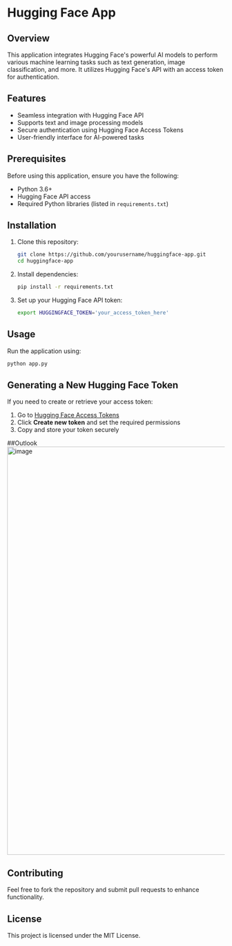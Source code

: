 # Hugging Face App

## Overview
This application integrates Hugging Face's powerful AI models to perform various machine learning tasks such as text generation, image classification, and more. It utilizes Hugging Face's API with an access token for authentication.

## Features
- Seamless integration with Hugging Face API
- Supports text and image processing models
- Secure authentication using Hugging Face Access Tokens
- User-friendly interface for AI-powered tasks

## Prerequisites
Before using this application, ensure you have the following:
- Python 3.6+
- Hugging Face API access
- Required Python libraries (listed in `requirements.txt`)

## Installation
1. Clone this repository:
   ```bash
   git clone https://github.com/yourusername/huggingface-app.git
   cd huggingface-app
   ```
2. Install dependencies:
   ```bash
   pip install -r requirements.txt
   ```
3. Set up your Hugging Face API token:
   ```bash
   export HUGGINGFACE_TOKEN='your_access_token_here'
   ```

## Usage
Run the application using:
```bash
python app.py
```

## Generating a New Hugging Face Token
If you need to create or retrieve your access token:
1. Go to [Hugging Face Access Tokens](https://huggingface.co/settings/tokens)
2. Click **Create new token** and set the required permissions
3. Copy and store your token securely

##Outlook 
<img width="945" alt="image" src="https://github.com/user-attachments/assets/3125d571-eba8-4f0f-9689-9e19c895627e" />


## Contributing
Feel free to fork the repository and submit pull requests to enhance functionality.

## License
This project is licensed under the MIT License.

